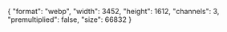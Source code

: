 {
  "format": "webp",
  "width": 3452,
  "height": 1612,
  "channels": 3,
  "premultiplied": false,
  "size": 66832
}